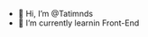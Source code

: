 - 👋 Hi, I’m @Tatimnds
- 🌱 I’m currently learnin Front-End

<!---
Tatimnds/Tatimnds is a ✨ special ✨ repository because its `README.md` (this file) appears on your GitHub profile.
You can click the Preview link to take a look at your changes.
--->
